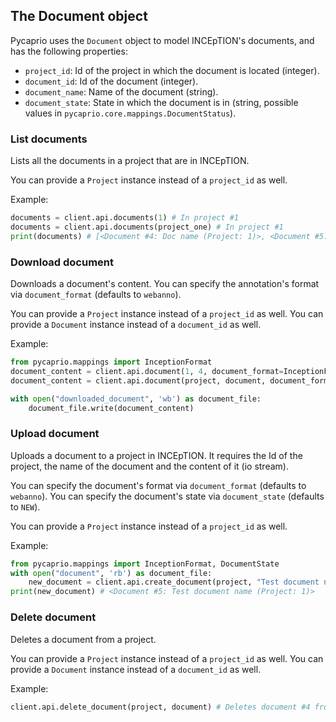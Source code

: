 ## The Document object

Pycaprio uses the `Document` object to model INCEpTION's documents, and has the following properties:

* `project_id`: Id of the project in which the document is located (integer).
* `document_id`: Id of the document (integer).
* `document_name`: Name of the document (string).
* `document_state`: State in which the document is in (string, possible values in `pycaprio.core.mappings.DocumentStatus`).

### List documents
Lists all the documents in a project that are in INCEpTION.

You can provide a `Project` instance instead of a `project_id` as well.

Example:
```python
documents = client.api.documents(1) # In project #1
documents = client.api.documents(project_one) # In project #1
print(documents) # [<Document #4: Doc name (Project: 1)>, <Document #5: Doc name 2 (Project: 1)>]
```

### Download document
Downloads a document's content.
You can specify the annotation's format via `document_format` (defaults to `webanno`).

You can provide a `Project` instance instead of a `project_id` as well.
You can provide a `Document` instance instead of a `document_id` as well.

Example:

```python
from pycaprio.mappings import InceptionFormat
document_content = client.api.document(1, 4, document_format=InceptionFormat.WEBANNO) # Downloads document 4 from project 1
document_content = client.api.document(project, document, document_format=InceptionFormat.WEBANNO) # Downloads document 4 from project 1

with open("downloaded_document", 'wb') as document_file:
    document_file.write(document_content)
```

### Upload document
Uploads a document to a project in INCEpTION. It requires the Id of the project, the name of the document and the content of it (io stream).

You can specify the document's format via `document_format` (defaults to `webanno`).
You can specify the document's state via `document_state` (defaults to `NEW`).

You can provide a `Project` instance instead of a `project_id` as well.

Example:

```python
from pycaprio.mappings import InceptionFormat, DocumentState
with open("document", 'rb') as document_file:
    new_document = client.api.create_document(project, "Test document name", document_file, document_format=InceptionFormat.WEBANNO, document_state=DocumentState.IN_PROGRESS)
print(new_document) # <Document #5: Test document name (Project: 1)>
```

### Delete document
Deletes a document from a project.

You can provide a `Project` instance instead of a `project_id` as well.
You can provide a `Document` instance instead of a `document_id` as well.

Example:

```python
client.api.delete_document(project, document) # Deletes document #4 from project #1
```
